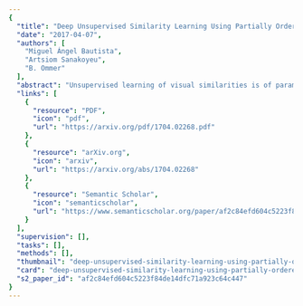 ```yaml
---
{
  "title": "Deep Unsupervised Similarity Learning Using Partially Ordered Sets",
  "date": "2017-04-07",
  "authors": [
    "Miguel Ángel Bautista",
    "Artsiom Sanakoyeu",
    "B. Ommer"
  ],
  "abstract": "Unsupervised learning of visual similarities is of paramount importance to computer vision, particularly due to lacking training data for fine-grained similarities. Deep learning of similarities is often based on relationships between pairs or triplets of samples. Many of these relations are unreliable and mutually contradicting, implying inconsistencies when trained without supervision information that relates different tuples or triplets to each other. To overcome this problem, we use local estimates of reliable (dis-)similarities to initially group samples into compact surrogate classes and use local partial orders of samples to classes to link classes to each other. Similarity learning is then formulated as a partial ordering task with soft correspondences of all samples to classes. Adopting a strategy of self-supervision, a CNN is trained to optimally represent samples in a mutually consistent manner while updating the classes. The similarity learning and grouping procedure are integrated in a single model and optimized jointly. The proposed unsupervised approach shows competitive performance on detailed pose estimation and object classification.",
  "links": [
    {
      "resource": "PDF",
      "icon": "pdf",
      "url": "https://arxiv.org/pdf/1704.02268.pdf"
    },
    {
      "resource": "arXiv.org",
      "icon": "arxiv",
      "url": "https://arxiv.org/abs/1704.02268"
    },
    {
      "resource": "Semantic Scholar",
      "icon": "semanticscholar",
      "url": "https://www.semanticscholar.org/paper/af2c84efd604c5223f84de14dfc71a923c64c447"
    }
  ],
  "supervision": [],
  "tasks": [],
  "methods": [],
  "thumbnail": "deep-unsupervised-similarity-learning-using-partially-ordered-sets-thumb.jpg",
  "card": "deep-unsupervised-similarity-learning-using-partially-ordered-sets-card.jpg",
  "s2_paper_id": "af2c84efd604c5223f84de14dfc71a923c64c447"
}
---
```



